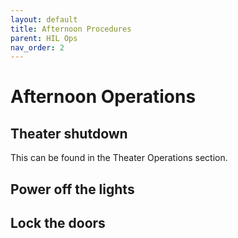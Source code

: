 ```yaml
---
layout: default
title: Afternoon Procedures
parent: HIL Ops
nav_order: 2
---
```


# Afternoon Operations

## Theater shutdown
This can be found in the Theater Operations section.

## Power off the lights

## Lock the doors

